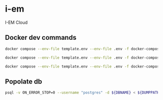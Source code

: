 # i-em
I-EM Cloud

## Docker dev commands

```sh
docker compose --env-file template.env --env-file .env -f docker-compose.dev.yml down
```

```sh
docker compose --env-file template.env --env-file .env -f docker-compose.dev.yml build --no-cache 
```

```sh
docker compose --env-file template.env --env-file .env -f docker-compose.dev.yml up
```

## Popolate db

```sh
psql -v ON_ERROR_STOP=0 --username "postgres" -d ${DBNAME} < ${DUMPPATH}/bkp_data_2024-01-21.sql
```